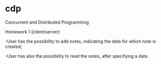 # cdp
Concurrent and Distributed Programming

Homework 1 (client/server)

-User has the possibility to add notes, indicating the date for which note is created;

-User has also the possibility to read the notes, after specifying a date.
